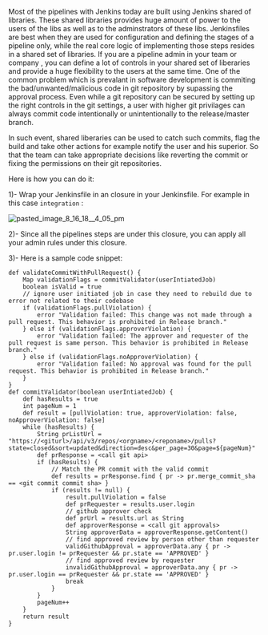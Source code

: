 Most of the pipelines with Jenkins today are built using Jenkins shared of libraries. These shared libraries provides huge amount of power
to the users of the libs as well as to the adminstrators of these libs.
Jenkinsfiles are best when they are used for configuration and defining the stages of a pipeline only, while the real core logic
of implementing those steps resides in a shared set of libraries.
If you are a pipeline admin in your team or company , you can define a lot of controls in your shared set of liberaries and provide a 
huge flexibility to the users at the same time.
One of the common problem which is prevalant in software development is commiting the bad/unwanted/malicious code in git repository
by supassing the approval process. Even while a git repository can be secured by setting up the right controls in the git settings,
a user with higher git privilages can always commit code intentionally or unintentionally to the release/master branch.

In such event, shared liberaries can be used to catch such commits, flag the build and take other actions for example notify the user and his superior.
So that the team can take appropriate decisions like reverting the commit or fixing the permissions on their git repositories.

Here is how you can do it:

1)- Wrap your Jenkinsfile in an closure in your Jenkinsfile. For example in this case `integration` : 

![pasted_image_8_16_18__4_05_pm](https://user-images.githubusercontent.com/11368123/44235324-b631ed80-a16e-11e8-9d99-d31722ba9d74.png)

2)- Since all the pipelines steps are under this closure, you can apply all your admin rules under this closure.

3)- Here is a sample code snippet:

```
def validateCommitWithPullRequest() {
    Map validationFlags = commitValidator(userIntiatedJob)
    boolean isValid = true
    // ignore user initiated job in case they need to rebuild due to error not related to their codebase
    if (validationFlags.pullViolation) {
        error "Validation failed: This change was not made through a pull request. This behavior is prohibited in Release branch."
    } else if (validationFlags.approverViolation) {
        error "Validation failed: The approver and requester of the pull request is same person. This behavior is prohibited in Release branch."
    } else if (validationFlags.noApproverViolation) {
        error "Validation failed: No approval was found for the pull request. This behavior is prohibited in Release branch."
    }
}
def commitValidator(boolean userIntiatedJob) {
    def hasResults = true
    int pageNum = 1
    def result = [pullViolation: true, approverViolation: false, noApproverViolation: false]
    while (hasResults) {
        String prListUrl = "https://<giturl>/api/v3/repos/<orgname>/<reponame>/pulls?state=closed&sort=updated&direction=desc&per_page=30&page=${pageNum}"
        def prResponse = <call git api>
        if (hasResults) {
            // Match the PR commit with the valid commit
            def results = prResponse.find { pr -> pr.merge_commit_sha == <git commit commit sha> }
            if (results != null) {
                result.pullViolation = false
                def prRequester = results.user.login
                // github approver check
                def prUrl = results.url as String
                def approverResponse = <call git approvals>
                String approverData = approverResponse.getContent()
                // find approved review by person other than requester
                validGithubApproval = approverData.any { pr -> pr.user.login != prRequester && pr.state == 'APPROVED' }
                // find approved review by requester
                invalidGithubApproval = approverData.any { pr -> pr.user.login == prRequester && pr.state == 'APPROVED' }
                break
            }
        }
        pageNum++
    }
    return result
}
```
